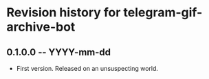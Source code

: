 # Revision history for telegram-gif-archive-bot

## 0.1.0.0 -- YYYY-mm-dd

* First version. Released on an unsuspecting world.
